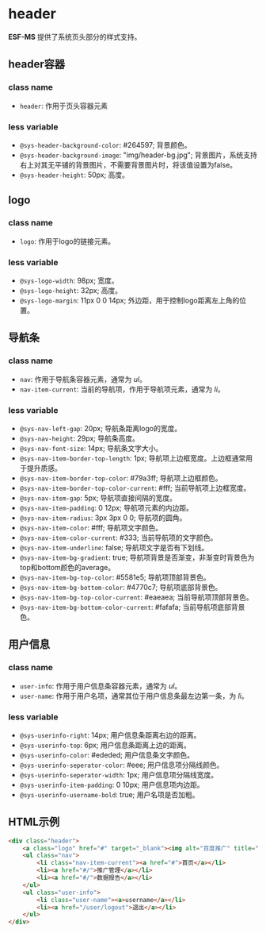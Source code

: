 header
=======

**ESF-MS** 提供了系统页头部分的样式支持。


header容器
----

### class name

+ `header`: 作用于页头容器元素


### less variable

+ `@sys-header-background-color`: #264597; 背景颜色。
+ `@sys-header-background-image`: "img/header-bg.jpg"; 背景图片，系统支持右上对其无平铺的背景图片，不需要背景图片时，将该值设置为false。
+ `@sys-header-height`: 50px; 高度。


logo
----

### class name

+ `logo`: 作用于logo的链接元素。


### less variable

+ `@sys-logo-width`: 98px; 宽度。
+ `@sys-logo-height`: 32px; 高度。
+ `@sys-logo-margin`: 11px 0 0 14px; 外边距，用于控制logo距离左上角的位置。


导航条
----

### class name

+ `nav`: 作用于导航条容器元素，通常为 *ul*。
+ `nav-item-current`: 当前的导航项，作用于导航项元素，通常为 *li*。

### less variable

+ `@sys-nav-left-gap`: 20px; 导航条距离logo的宽度。
+ `@sys-nav-height`: 29px; 导航条高度。
+ `@sys-nav-font-size`: 14px; 导航条文字大小。
+ `@sys-nav-item-border-top-length`: 1px; 导航项上边框宽度。上边框通常用于提升质感。
+ `@sys-nav-item-border-top-color`: #79a3ff; 导航项上边框颜色。
+ `@sys-nav-item-border-top-color-current`: #fff; 当前导航项上边框宽度。
+ `@sys-nav-item-gap`: 5px; 导航项直接间隔的宽度。
+ `@sys-nav-item-padding`: 0 12px; 导航项元素的内边距。
+ `@sys-nav-item-radius`: 3px 3px 0 0; 导航项的圆角。
+ `@sys-nav-item-color`: #fff; 导航项文字颜色。
+ `@sys-nav-item-color-current`: #333; 当前导航项的文字颜色。
+ `@sys-nav-item-underline`: false; 导航项文字是否有下划线。
+ `@sys-nav-item-bg-gradient`: true; 导航项背景是否渐变，非渐变时背景色为top和bottom颜色的average。
+ `@sys-nav-item-bg-top-color`: #5581e5; 导航项顶部背景色。
+ `@sys-nav-item-bg-bottom-color`: #4770c7; 导航项底部背景色。
+ `@sys-nav-item-bg-top-color-current`: #eaeaea; 当前导航项顶部背景色。
+ `@sys-nav-item-bg-bottom-color-current`: #fafafa; 当前导航项底部背景色。

用户信息
----

### class name

+ `user-info`: 作用于用户信息条容器元素，通常为 *ul*。
+ `user-name`: 作用于用户名项，通常其位于用户信息条最左边第一条，为 *li*。

### less variable

+ `@sys-userinfo-right`: 14px; 用户信息条距离右边的距离。
+ `@sys-userinfo-top`: 6px; 用户信息条距离上边的距离。
+ `@sys-userinfo-color`: #ededed; 用户信息条文字颜色。
+ `@sys-userinfo-seperator-color`: #eee; 用户信息项分隔线颜色。
+ `@sys-userinfo-seperator-width`: 1px; 用户信息项分隔线宽度。
+ `@sys-userinfo-item-padding`: 0 10px; 用户信息项内边距。
+ `@sys-userinfo-username-bold`: true; 用户名项是否加粗。

HTML示例
-----

```html
<div class="header">
    <a class="logo" href="#" target="_blank"><img alt="百度推广" title="百度推广" src="src/img/logo.png" width="98" height="32"></a>
    <ul class="nav">
        <li class="nav-item-current"><a href="#">首页</a></li>
        <li><a href="#/">推广管理</a></li>
        <li><a href="#/">数据报告</a></li>
    </ul>
    <ul class="user-info">
        <li class="user-name"><a>username</a></li>
        <li><a href="/user/logout">退出</a></li>
    </ul>
</div>
```

